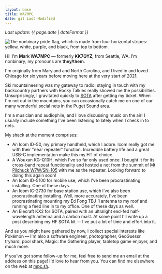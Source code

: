 ```yaml
---
layout: base
title: WA7MPC
date: git Last Modified
---
```


<style>
#nav {
	display: none;
}
</style>

_Last update: {{ page.date | dateFormat }}_

![The nonbinary pride flag, which is made from four horizontal stripes: yellow, white, purple, and black, from top to bottom.](/static/nonbinary-flag-2x1.svg)

Hi! I'm **Mark WA7MPC** — formerly **KK7QYZ**, from Seattle, WA. I'm nonbinary; my pronouns are **they/them**.

I'm originally from Maryland and North Carolina, and I lived in and loved Chicago for six years before moving here at the very start of 2021.

Ski mountaineering was my gateway to radio: staying in touch with my backcountry partners with Rocky Talkies really showed me the possibilities. Unsurprisingly, I gravitated quickly to [SOTA](https://www.sota.org.uk) after getting my ticket. When I'm not out in the mountains, you can occasionally catch me on one of our many wonderful social nets in the Puget Sound area.

I'm a musician and audiophile, and I love discussing music on the air! I usually include something I've been listening to lately when I check in to nets.

My shack at the moment comprises:

- An Icom ID-50, my primary handheld, which I adore. Icom really got me with their "near repeater" function. Incredible battery life and a great USB-C implementation make this my HT of choice.
- A Wouxun KG-Q10H, which I've so far only used once. I bought it for its cross-band repeat functionality and hosted a net from the summit of [Mt Pilchuck W7W/SN-105](https://sotl.as/summits/W7W/SN-105) with me as the repeater. Looking forward to doing this again soon!
- An Icom ID-5100 for mobile use, which I've been procrastinating installing. One of these days.
- An Icom IC-2730 for base station use, which I've also been procrastinating installing. Well, more accurately, I've been procrastinating mounting my Ed Fong TBJ-1 antenna to my roof and running a feed line in to my office. One of these days as well.
- An Elecraft KX2 for SOTA, paired with an ultralight end-fed half-wavelength antenna and a carbon mast. At some point I'll write up a post describing my HF SOTA kit — I've put a lot of time and effort into it.

And as you might have gathered by now, I collect special interests like Pokémon — I'm also a software engineer, photographer, GeoGuessr tryhard, pool shark, Magic: the Gathering player, tabletop game enjoyer, and much more.

If you've got some follow-up for me, feel free to send me an email at the address on this page! I'd love to hear from you. You can find me elsewhere on the web at [mpc.sh](/).
